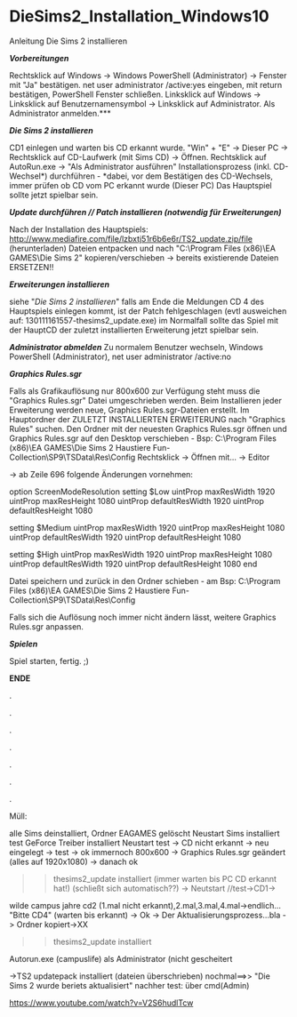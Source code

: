 # DieSims2_Installation_Windows10
Anleitung Die Sims 2 installieren

___Vorbereitungen___

Rechtsklick auf Windows -> Windows PowerShell (Administrator) -> Fenster mit "Ja" bestätigen.
net user administrator /active:yes   eingeben, mit return bestätigen, PowerShell Fenster schließen.
Linksklick auf Windows -> Linksklick auf Benutzernamensymbol -> Linksklick auf Administrator.
Als Administrator anmelden.***


___Die Sims 2 installieren___

CD1 einlegen und warten bis CD erkannt wurde.
"Win" + "E" -> Dieser PC -> Rechtsklick auf CD-Laufwerk (mit Sims CD) -> Öffnen.
Rechtsklick auf AutoRun.exe -> "Als Administrator ausführen"
Installationsprozess (inkl. CD-Wechsel*) durchführen  -  *dabei, vor dem Bestätigen des CD-Wechsels, immer prüfen ob CD vom PC erkannt wurde (Dieser PC)
Das Hauptspiel sollte jetzt spielbar sein.


___Update durchführen // Patch installieren (notwendig für Erweiterungen)___

Nach der Installation des Hauptspiels:
http://www.mediafire.com/file/lzbxtj51r6b6e6r/TS2_update.zip/file (herunterladen)
Dateien entpacken und nach "C:\Program Files (x86)\EA GAMES\Die Sims 2" kopieren/verschieben -> bereits existierende Dateien ERSETZEN!!


___Erweiterungen installieren___

siehe "_Die Sims 2 installieren_"
falls am Ende die Meldungen CD 4 des Hauptspiels einlegen kommt, ist der Patch fehlgeschlagen (evtl ausweichen auf: 130111161557-thesims2_update.exe)
im Normalfall sollte das Spiel mit der HauptCD der zuletzt installierten Erweiterung jetzt spielbar sein.


___Administrator abmelden___
Zu normalem Benutzer wechseln, Windows PowerShell (Administrator), net user administrator /active:no


___Graphics Rules.sgr___

Falls als Grafikauflösung nur 800x600 zur Verfügung steht muss die "Graphics Rules.sgr" Datei umgeschrieben werden.
Beim Installieren jeder Erweiterung werden neue, Graphics Rules.sgr-Dateien erstellt.
Im Hauptordner der ZULETZT INSTALLIERTEN ERWEITERUNG nach "Graphics Rules" suchen.
Den Ordner mit der neuesten Graphics Rules.sgr öffnen und Graphics Rules.sgr auf den Desktop verschieben - Bsp: C:\Program Files (x86)\EA GAMES\Die Sims 2 Haustiere Fun-Collection\SP9\TSData\Res\Config
Rechtsklick -> Öffnen mit... -> Editor

-> ab Zeile 696 folgende Änderungen vornehmen:

option ScreenModeResolution
   setting $Low
      uintProp maxResWidth      1920
      uintProp maxResHeight     1080
      uintProp defaultResWidth  1920
      uintProp defaultResHeight 1080

   setting $Medium
      uintProp maxResWidth      1920
      uintProp maxResHeight     1080
      uintProp defaultResWidth  1920
      uintProp defaultResHeight 1080

   setting $High
      uintProp maxResWidth      1920
      uintProp maxResHeight     1080
      uintProp defaultResWidth  1920
      uintProp defaultResHeight 1080
end

Datei speichern und zurück in den Ordner schieben - am Bsp: C:\Program Files (x86)\EA GAMES\Die Sims 2 Haustiere Fun-Collection\SP9\TSData\Res\Config

Falls sich die Auflösung noch immer nicht ändern lässt, weitere Graphics Rules.sgr anpassen.


___Spielen___

Spiel starten, fertig. ;)

____ENDE____

.

.

.

.

.

.

.

Müll:


alle Sims deinstalliert, Ordner EAGAMES gelöscht
Neustart
Sims installiert
test
GeForce Treiber installiert
Neustart
test -> CD nicht erkannt -> neu eingelegt -> test -> ok
immernoch 800x600 -> Graphics Rules.sgr geändert (alles auf 1920x1080) -> danach ok

>>thesims2_update installiert (immer warten bis PC CD erkannt hat!)
(schließt sich automatisch??) -> Neutstart
//test->CD1->

wilde campus jahre
cd2 (1.mal nicht erkannt),2.mal,3.mal,4.mal->endlich...
"Bitte CD4" (warten bis erkannt) -> Ok -> Der Aktualisierungsprozess...bla
-> Ordner kopiert->XX

>>thesims2_update installiert 

Autorun.exe (campuslife) als Administrator (nicht 
gescheitert

->TS2 updatepack installiert (dateien überschrieben)
nochmal==>> "Die Sims 2 wurde beriets aktualisiert"
nachher test: über cmd(Admin)


https://www.youtube.com/watch?v=V2S6hudlTcw
